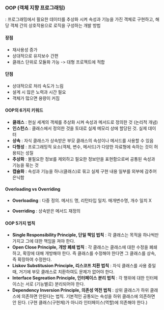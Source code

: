 ### OOP (객체 지향 프로그래밍)

: 프로그래밍에서 필요한 데이터를 추상화 시켜 속성과 기능을 가진 객체로 구현하고, 해당 객체 간의 상호작용으로 로직을 구성하는 개발 방법

#### 장점
- 재사용성 증가
- 상대적으로 유지보수 간편
- 클래스 단위로 모듈화 가능 -> 대형 프로젝트에 적합

#### 단점
- 상대적으로 처리 속도가 느림
- 설계 시 많은 노력과 시간 필요
- 객체가 많으면 용량이 커짐

#### OOP의 6가지 키워드
- **클래스** : 현실 세계의 객체를 추상화 시켜 속성과 메서드로 정의한 것 (논리적 개념)
- **인스턴스** : 클래스에서 정의한 것을 토대로 실제 메모리 상에 할당된 것. 실제 데이터
- **상속** : 자식 클래스가 상속받은 부모 클래스의 속성이나 메서드를 사용할 수 있음
- **다형성** : 프로그래밍적 요소(객체, 변수, 메서드)가 다양한 자료형에 속하는 것이 허용되는 성질
- **추상화** : 불필요한 정보를 제외하고 필요한 정보만을 표현함으로써 공통된 속성과 기능을 묶는 것
- **캡슐화** : 속성과 기능을 하나(클래스)로 묶고 실제 구현 내용 일부를 외부에 감추어 은닉함

#### Overloading vs Overriding
- **Overloading** : 다중 정의. 메서드 명, 리턴타입 일치. 매개변수명, 개수 일치 X

- **Overriding** : 상속받은 메서드 재정의

#### OOP 5가지 법칙
- **Single Responsibility Principle, 단일 책임 법칙** : 각 클래스는 목적을 하나씩만 가지고 그에 대한 책임을 져야 한다.
- **Open Close Principle, 개방 폐쇄 법칙** : 각 클래스는 클래스에 대한 수정을 폐쇄하고, 확장에 대해 개방해야 한다.
즉 클래스를 수정해야 한다면 그 클래스를 상속, 즉 확장하여 수정한다.
- **Liskov Substitusion Principle, 리스코프 치환 법칙** : 자식 클래스를 사용 중일때, 거기에 부모 클래스로 치환하여도 문제가 없어야 한다.
- **Interface Segreation Principle, 인터페이스 분리 법칙** : 각 행위에 대한 인터페이스는 서로 (기능별로) 분리되어야 한다. 
- **Dependency Inversion Principle, 의존성 역전 법칙** : 상위 클래스가 하위 클래스에 의존하면 안된다는 법칙. 기본적인 공통되는 속성을 하위 클래스에 의존하면 안 된다. (구현 클래스(구현체)가 아니라 인터페이스(역할)에 의존해야 한다.)